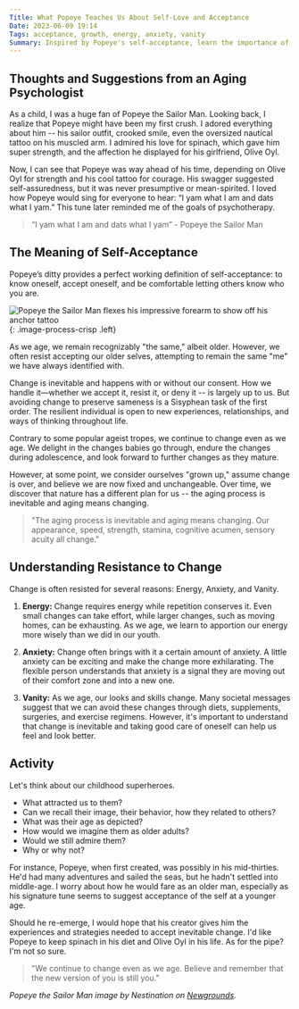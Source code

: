 ```yaml
---
Title: What Popeye Teaches Us About Self-Love and Acceptance
Date: 2023-06-09 19:14
Tags: acceptance, growth, energy, anxiety, vanity
Summary: Inspired by Popeye's self-acceptance, learn the importance of embracing inevitable age-related changes, and how we resist due to energy, anxiety, and vanity, while reflecting on our childhood heroes' adaptations as they age.
---
```


## Thoughts and Suggestions from an Aging Psychologist

As a child, I was a huge fan of Popeye the Sailor Man. Looking back, I realize that Popeye might have been my first crush. I adored everything about him -- his sailor outfit, crooked smile, even the oversized nautical tattoo on his muscled arm. I admired his love for spinach, which gave him super strength, and the affection he displayed for his girlfriend, Olive Oyl.

Now, I can see that Popeye was way ahead of his time, depending on Olive Oyl for strength and his cool tattoo for courage. His swagger suggested self-assuredness, but it was never presumptive or mean-spirited. I loved how Popeye would sing for everyone to hear: “I yam what I am and dats what I yam.” This tune later reminded me of the goals of psychotherapy.

> “I yam what I am and dats what I yam” - Popeye the Sailor Man

## The Meaning of Self-Acceptance

Popeye’s ditty provides a perfect working definition of self-acceptance: to know oneself, accept oneself, and be comfortable letting others know who you are.

![Popeye the Sailor Man flexes his impressive forearm to show off his anchor tattoo]({static}/images/852494_nestination_popeye-the-sailor-man-tight.png){: .image-process-crisp .left}

As we age, we remain recognizably "the same," albeit older. However, we often resist accepting our older selves, attempting to remain the same "me" we have always identified with.

Change is inevitable and happens with or without our consent. How we handle it—whether we accept it, resist it, or deny it -- is largely up to us. But avoiding change to preserve sameness is a Sisyphean task of the first order. The resilient individual is open to new experiences, relationships, and ways of thinking throughout life.

Contrary to some popular ageist tropes, we continue to change even as we age. We delight in the changes babies go through, endure the changes during adolescence, and look forward to further changes as they mature.

However, at some point, we consider ourselves "grown up," assume change is over, and believe we are now fixed and unchangeable. Over time, we discover that nature has a different plan for us -- the aging process is inevitable and aging means changing.

> "The aging process is inevitable and aging means changing. Our appearance, speed, strength, stamina, cognitive acumen, sensory acuity all change."

## Understanding Resistance to Change

Change is often resisted for several reasons: Energy, Anxiety, and Vanity.

1. **Energy:** Change requires energy while repetition conserves it. Even small changes can take effort, while larger changes, such as moving homes, can be exhausting. As we age, we learn to apportion our energy more wisely than we did in our youth.

2. **Anxiety:** Change often brings with it a certain amount of anxiety. A little anxiety can be exciting and make the change more exhilarating. The flexible person understands that anxiety is a signal they are moving out of their comfort zone and into a new one.

3. **Vanity:** As we age, our looks and skills change. Many societal messages suggest that we can avoid these changes through diets, supplements, surgeries, and exercise regimens. However, it's important to understand that change is inevitable and taking good care of oneself can help us feel and look better.

## Activity

Let's think about our childhood superheroes.

* What attracted us to them?
* Can we recall their image, their behavior, how they related to others?
* What was their age as depicted?
* How would we imagine them as older adults?
* Would we still admire them?
* Why or why not?

For instance, Popeye, when first created, was possibly in his mid-thirties. He'd had many adventures and sailed the seas, but he hadn't settled into middle-age. I worry about how he would fare as an older man, especially as his signature tune seems to suggest acceptance of the self at a younger age.

Should he re-emerge, I would hope that his creator gives him the experiences and strategies needed to accept inevitable change. I'd like Popeye to keep spinach in his diet and Olive Oyl in his life. As for the pipe? I'm not so sure.

> "We continue to change even as we age. Believe and remember that the new version of you is still you."

_Popeye the Sailor Man image by Nestination on [Newgrounds](https://www.newgrounds.com/art/view/nestination/popeye-the-sailor-man)._
